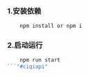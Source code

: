 

### 1.安装依赖

```javascript
	npm install or npm i
```

### 2.启动运行
```javascript
	npm run start
```"#ciqiapi"  
